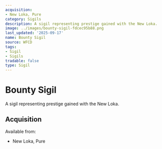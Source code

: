 ```yaml
---
acquisition:
- New Loka, Pure
category: Sigils
description: A sigil representing prestige gained with the New Loka.
image: ../images/bounty-sigil-fdcec95b88.png
last_updated: '2025-09-17'
name: Bounty Sigil
source: WFCD
tags:
- Sigil
- Sigils
tradable: false
type: Sigil
---
```


# Bounty Sigil

A sigil representing prestige gained with the New Loka.

## Acquisition

Available from:
- New Loka, Pure

